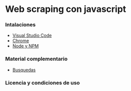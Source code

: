 # Web scraping con javascript

### Intalaciones

* [Visual Studio Code]()
* [Chrome]()
* [Node y NPM]()

### Material complementario

* [Busquedas](https://www.google.com/search?q=web+scrapping+con+javascript&sxsrf=AOaemvKZcCDul3BwaiIM7RALI4oLAW9PgA%3A1640931102463&ei=Hp_OYfTKG4SmqtsPrr6jsAE&ved=0ahUKEwj00dnbsI31AhUEk2oFHS7fCBYQ4dUDCA8&uact=5&oq=web+scrapping+con+javascript&gs_lcp=Cgdnd3Mtd2l6EAMyBAgAEA0yCAgAEA0QBRAeOgcIABBHELADOgQIABBDOggIABAHEAoQHjoGCAAQBxAeOgQIABAKOgYIABAKEB46CAgAEAUQChAeOggIABAIEAoQHjoKCAAQCBAHEAoQHkoECEEYAEoECEYYAFDzAVjUCWDgD2gBcAF4AIABrAGIAfkDkgEDMC40mAEAoAEByAEIwAEB&sclient=gws-wiz)

### Licencia y condiciones de uso
